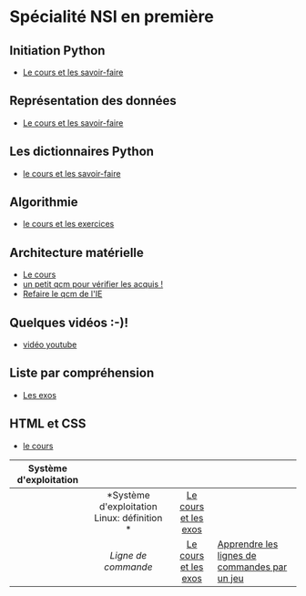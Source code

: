 # Spécialité NSI en première

## Initiation Python
- [Le cours et les savoir-faire](nsi_1_ch1.pdf)

## Représentation des données

- [Le cours et les savoir-faire](nsi_1_ch2.pdf)

## Les dictionnaires Python

- [le cours et les savoir-faire](nsi_1_ch3.pdf)

## Algorithmie 

- [le cours et les exercices](nsi_1_ch4.pdf)

## Architecture matérielle

- [Le cours](nsi_1_ch5.pdf)
- [un petit qcm pour vérifier les acquis !](https://doctools.dgpad.net/connect.php?datas=eyJiYXNlaWQiOiIxWHhYckM2cFFlZzlWdzNVa1I1NzJFTFY0VUV1Y3Q5Q0pkQkJFNGhQX3NubyIsImRlX2Jhc2UiOiIxNWtnV0tfQmNXenhnSER5NjlrVDUyc0ZacmpUSmNsSDg2V19kMWFhNERxTSIsImlkIjoiMW9SSVltYWZOdGZNTHM4Vml0ZkMwQUZVQk9XQmlqMWpfeEZicWR4WVYxN0kiLCJ1c2VycyI6IkFub255bWUifQ==)
- [Refaire le qcm de l'IE](https://doctools.dgpad.net/exam.php?datas=eyJiYXNlaWQiOiIxWHhYckM2cFFlZzlWdzNVa1I1NzJFTFY0VUV1Y3Q5Q0pkQkJFNGhQX3NubyIsImRlX2Jhc2UiOiIxNWtnV0tfQmNXenhnSER5NjlrVDUyc0ZacmpUSmNsSDg2V19kMWFhNERxTSIsImlkIjoiMUJCUUlobkRzRGRTTm1MbzVmQXFOYzJENTZseGp4MEMzQWZfTzNMbkJYbGsiLCJ1c2VycyI6IkFub255bWUifQ==)

## Quelques vidéos :-)!
- [vidéo youtube](https://youtube.com/channel/UCO0N4ExyrTAh4UdC14CZ5hQ)


## Liste par compréhension 
- [Les exos](nsi_1_ch6.pdf)

## HTML et CSS
- [le cours](nsi_1_ch7.pdf)


|**Système d'exploitation**||||
|:----------------:|:---------------:|:----------:|:-----|
||*Système d'exploitation Linux: définition *|[Le cours et les exos](nsi_1_linux_1.pdf)||
||*Ligne de commande*|[Le cours et les exos](nsi_1_linux_2.pdf)|[Apprendre les lignes de commandes par un jeu](http://luffah.xyz/bidules/Terminus/)|
